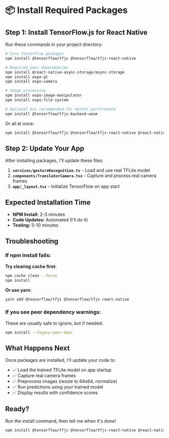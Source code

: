 # 📦 Install Required Packages

## Step 1: Install TensorFlow.js for React Native

Run these commands in your project directory:

```bash
# Core TensorFlow packages
npm install @tensorflow/tfjs @tensorflow/tfjs-react-native

# Required peer dependencies
npm install @react-native-async-storage/async-storage
npm install expo-gl
npm install expo-camera

# Image processing
npm install expo-image-manipulator
npm install expo-file-system

# Optional but recommended for better performance
npm install @tensorflow/tfjs-backend-wasm
```

Or all at once:

```bash
npm install @tensorflow/tfjs @tensorflow/tfjs-react-native @react-native-async-storage/async-storage expo-gl expo-camera expo-image-manipulator expo-file-system
```

## Step 2: Update Your App

After installing packages, I'll update these files:

1. **`services/gestureRecognition.ts`** - Load and use real TFLite model
2. **`components/TranslatorCamera.tsx`** - Capture and process real camera frames
3. **`app/_layout.tsx`** - Initialize TensorFlow on app start

## Expected Installation Time

- **NPM Install:** 2-3 minutes
- **Code Updates:** Automated (I'll do it)
- **Testing:** 5-10 minutes

## Troubleshooting

### If npm install fails:

**Try clearing cache first:**
```bash
npm cache clean --force
npm install
```

**Or use yarn:**
```bash
yarn add @tensorflow/tfjs @tensorflow/tfjs-react-native
```

### If you see peer dependency warnings:

These are usually safe to ignore, but if needed:
```bash
npm install --legacy-peer-deps
```

## What Happens Next

Once packages are installed, I'll update your code to:
- ✅ Load the trained TFLite model on app startup
- ✅ Capture real camera frames
- ✅ Preprocess images (resize to 64x64, normalize)
- ✅ Run predictions using your trained model
- ✅ Display results with confidence scores

## Ready?

Run the install command, then tell me when it's done!

```bash
npm install @tensorflow/tfjs @tensorflow/tfjs-react-native @react-native-async-storage/async-storage expo-gl expo-image-manipulator expo-file-system
```
